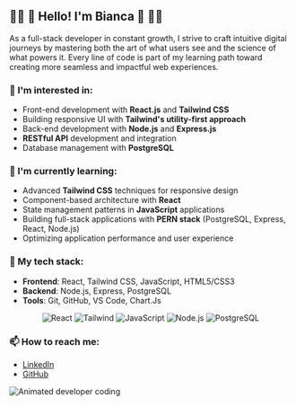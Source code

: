 ## 🧚‍♀️ 💜 Hello! I'm Bianca 💜 🧚‍♀️                                                         
           
As a full-stack developer in constant growth, I strive to craft intuitive digital journeys by mastering both the art of what users see and the science of what powers it. Every line of code is part of my learning path toward creating more seamless and impactful web experiences.

### 👀 I'm interested in:
- Front-end development with **React.js** and **Tailwind CSS**
- Building responsive UI with **Tailwind's utility-first approach**
- Back-end development with **Node.js** and **Express.js**
- **RESTful API** development and integration
- Database management with **PostgreSQL**

### 🌱 I'm currently learning:
- Advanced **Tailwind CSS** techniques for responsive design
- Component-based architecture with **React**
- State management patterns in **JavaScript** applications
- Building full-stack applications with **PERN stack** (PostgreSQL, Express, React, Node.js)
- Optimizing application performance and user experience

### 💼 My tech stack:
- **Frontend**: React, Tailwind CSS, JavaScript, HTML5/CSS3
- **Backend**: Node.js, Express, PostgreSQL
- **Tools**: Git, GitHub, VS Code, Chart.Js

<div align="center">
  
  ![React](https://img.shields.io/badge/-React-61DAFB?style=for-the-badge&logo=react&logoColor=black)
  ![Tailwind](https://img.shields.io/badge/-Tailwind-38B2AC?style=for-the-badge&logo=tailwind-css&logoColor=white)
  ![JavaScript](https://img.shields.io/badge/-JavaScript-F7DF1E?style=for-the-badge&logo=javascript&logoColor=black)
  ![Node.js](https://img.shields.io/badge/-Node.js-339933?style=for-the-badge&logo=node.js&logoColor=white)
  ![PostgreSQL](https://img.shields.io/badge/-PostgreSQL-336791?style=for-the-badge&logo=postgresql&logoColor=white)
  
</div>

### 📫 How to reach me:
- [LinkedIn](https://linkedin.com/in/bianca-vilaverde-001177331)
- [GitHub](https://github.com/biancavilaverde)

![Animated developer coding](https://github.com/user-attachments/assets/7f688a88-59bc-4104-88e1-371126f900cf)


